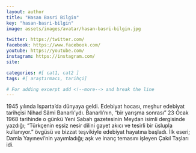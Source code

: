 ```yaml
---
layout: author
title: "Hasan Basri Bilgin"
key: "hasan-basri-bilgin"
image: assets/images/avatar/hasan-basri-bilgin.jpg

twitter: https://twitter.com/
facebook: https://www.facebook.com/
youtube: https://youtube.com/
instagram: https://instagram.com/
site: 

categories: #[ cat1, cat2 ]
tags: #[ araştırmacı, tarihçi]

# For adding excerpt add <!--more--> and break the line
---
```

1945 yılında Isparta’da dünyaya geldi. Edebiyat hocası, meşhur edebiyat tarihçisi Nihad Sâmi Banarlı’ydı. Banarlı’nın, “bir yarışma sonrası” 23 Ocak 1968 tarihinde o günkü Yeni Sabah gazetesinin Meydan isimli dergisinde yazdığı; “Türkçenin eşsiz nesir dilini gayet akıcı ve tesirli bir üslupla kullanıyor.” övgüsü ve bizzat teşvikiyle edebiyat hayatına başladı. İlk eseri; Damla Yayınevi’nin yayımladığı; aşk ve inanç temasını işleyen Çakıl Taşları idi.

 
<!--more-->

